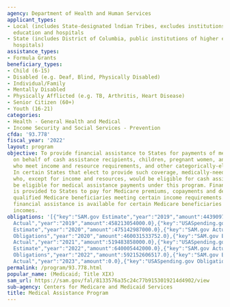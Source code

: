 ```yaml
---
agency: Department of Health and Human Services
applicant_types:
- Local (includes State-designated lndian Tribes, excludes institutions of higher
  education and hospitals
- State (includes District of Columbia, public institutions of higher education and
  hospitals)
assistance_types:
- Formula Grants
beneficiary_types:
- Child (6-15)
- Disabled (e.g. Deaf, Blind, Physically Disabled)
- Individual/Family
- Mentally Disabled
- Physically Afflicted (e.g. TB, Arthritis, Heart Disease)
- Senior Citizen (60+)
- Youth (16-21)
categories:
- Health - General Health and Medical
- Income Security and Social Services - Prevention
cfda: '93.778'
fiscal_year: '2022'
layout: program
objective: To provide financial assistance to States for payments of medical assistance
  on behalf of cash assistance recipients, children, pregnant women, and the aged
  who meet income and resource requirements, and other categorically-eligible groups.
  In certain States that elect to provide such coverage, medically-needy persons,
  who, except for income and resources, would be eligible for cash assistance, may
  be eligible for medical assistance payments under this program. Financial assistance
  is provided to States to pay for Medicare premiums, copayments and deductibles of
  qualified Medicare beneficiaries meeting certain income requirements. More limited
  financial assistance is available for certain Medicare beneficiaries with higher
  incomes.
obligations: '[{"key":"SAM.gov Estimate","year":"2019","amount":443909757000.0},{"key":"SAM.gov
  Actual","year":"2019","amount":458213054000.0},{"key":"USASpending.gov Obligations","year":"2019","amount":393563523896.0},{"key":"SAM.gov
  Estimate","year":"2020","amount":475142987000.0},{"key":"SAM.gov Actual","year":"2020","amount":519006811000.0},{"key":"USASpending.gov
  Obligations","year":"2020","amount":460031533752.0},{"key":"SAM.gov Estimate","year":"2021","amount":567245863000.0},{"key":"SAM.gov
  Actual","year":"2021","amount":519483858000.0},{"key":"USASpending.gov Obligations","year":"2021","amount":516009832093.0},{"key":"SAM.gov
  Estimate","year":"2022","amount":640005442000.0},{"key":"SAM.gov Actual","year":"2022","amount":660336831000.0},{"key":"USASpending.gov
  Obligations","year":"2022","amount":592152606517.0},{"key":"SAM.gov Estimate","year":"2023","amount":679385432000.0},{"key":"SAM.gov
  Actual","year":"2023","amount":0.0},{"key":"USASpending.gov Obligations","year":"2023","amount":608756150634.0}]'
permalink: /program/93.778.html
popular_name: (Medicaid; Title XIX)
sam_url: https://sam.gov/fal/8133576a35c24c77b9153019214d4902/view
sub-agency: Centers for Medicare and Medicaid Services
title: Medical Assistance Program
---
```

